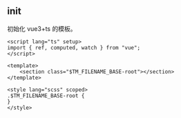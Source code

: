 <!-- prettier-ignore-start -->

## init
初始化 vue3+ts 的模板。
```vue
<script lang="ts" setup>
import { ref, computed, watch } from "vue";
</script>

<template>
	<section class="$TM_FILENAME_BASE-root"></section>
</template>

<style lang="scss" scoped>
.$TM_FILENAME_BASE-root {
}
</style>
```

<!-- prettier-ignore-end -->
